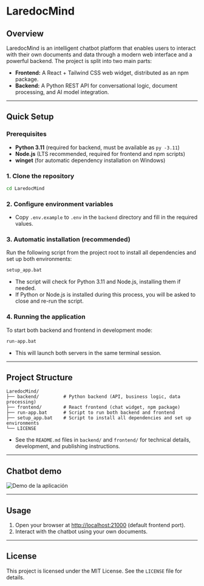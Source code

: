 # LaredocMind

## Overview

LaredocMind is an intelligent chatbot platform that enables users to interact with their own documents and data through a modern web interface and a powerful backend. The project is split into two main parts:
- **Frontend:** A React + Tailwind CSS web widget, distributed as an npm package.
- **Backend:** A Python REST API for conversational logic, document processing, and AI model integration.

---

## Quick Setup

### Prerequisites
- **Python 3.11** (required for backend, must be available as `py -3.11`)
- **Node.js** (LTS recommended, required for frontend and npm scripts)
- **winget** (for automatic dependency installation on Windows)

### 1. Clone the repository
```sh
cd LaredocMind
```

### 2. Configure environment variables
- Copy `.env.example` to `.env` in the `backend` directory and fill in the required values.

### 3. Automatic installation (recommended)
Run the following script from the project root to install all dependencies and set up both environments:
```sh
setup_app.bat
```
- The script will check for Python 3.11 and Node.js, installing them if needed.
- If Python or Node.js is installed during this process, you will be asked to close and re-run the script.

### 4. Running the application
To start both backend and frontend in development mode:
```sh
run-app.bat
```
- This will launch both servers in the same terminal session.

---

## Project Structure
```
LaredocMind/
├── backend/         # Python backend (API, business logic, data processing)
├── frontend/        # React frontend (chat widget, npm package)
├── run-app.bat      # Script to run both backend and frontend
├── setup_app.bat    # Script to install all dependencies and set up environments
└── LICENSE
```

- See the `README.md` files in `backend/` and `frontend/` for technical details, development, and publishing instructions.

---

## Chatbot demo
![Demo de la aplicación](demostracion-uso-chatbot.gif)

---

## Usage

1. Open your browser at [http://localhost:21000](http://localhost:21000) (default frontend port).
2. Interact with the chatbot using your own documents.

---

## License

This project is licensed under the MIT License. See the `LICENSE` file for details.
